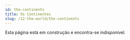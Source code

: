 ```yaml
---
id: the-continents
title: Os Continentes
slug: /12-the-world/the-continents
---
```


Esta página está em construção e encontra-se indisponível.
